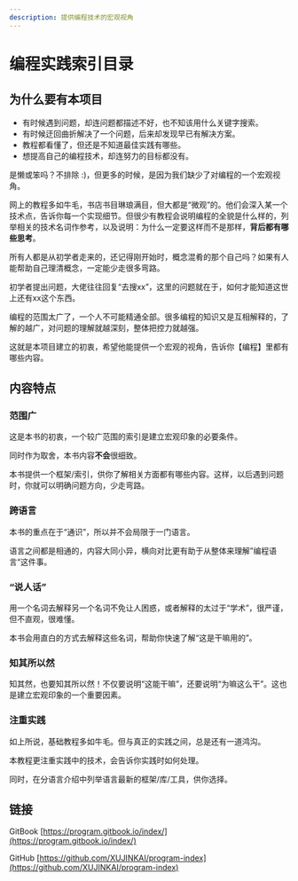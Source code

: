 ```yaml
---
description: 提供编程技术的宏观视角
---
```


# 编程实践索引目录

## 为什么要有本项目

* 有时候遇到问题，却连问题都描述不好，也不知该用什么关键字搜索。
* 有时候迂回曲折解决了一个问题，后来却发现早已有解决方案。
* 教程都看懂了，但还是不知道最佳实践有哪些。
* 想提高自己的编程技术，却连努力的目标都没有。

是懒或笨吗？不排除 :\)，但更多的时候，是因为我们缺少了对编程的一个宏观视角。

网上的教程多如牛毛，书店书目琳琅满目，但大都是“微观”的。他们会深入某一个技术点，告诉你每一个实现细节。但很少有教程会说明编程的全貌是什么样的，列举相关的技术名词作参考，以及说明：为什么一定要这样而不是那样，**背后都有哪些思考**。

所有人都是从初学者走来的，还记得刚开始时，概念混肴的那个自己吗？如果有人能帮助自己理清概念，一定能少走很多弯路。

初学者提出问题，大佬往往回复“去搜xx”，这里的问题就在于，如何才能知道这世上还有xx这个东西。

编程的范围太广了，一个人不可能精通全部。很多编程的知识又是互相解释的，了解的越广，对问题的理解就越深刻，整体把控力就越强。

这就是本项目建立的初衷，希望他能提供一个宏观的视角，告诉你【编程】里都有哪些内容。

## 内容特点

### 范围广

这是本书的初衷，一个较广范围的索引是建立宏观印象的必要条件。

同时作为取舍，本书内容**不会**很细致。

本书提供一个框架/索引，供你了解相关方面都有哪些内容。这样，以后遇到问题时，你就可以明确问题方向，少走弯路。

### 跨语言

本书的重点在于“通识”，所以并不会局限于一门语言。

语言之间都是相通的，内容大同小异，横向对比更有助于从整体来理解”编程语言“这件事。

### “说人话”

用一个名词去解释另一个名词不免让人困惑，或者解释的太过于“学术”，很严谨，但不直观，很难懂。

本书会用直白的方式去解释这些名词，帮助你快速了解“这是干嘛用的”。

### 知其所以然

知其然，也要知其所以然！不仅要说明“这能干嘛”，还要说明“为嘛这么干”。这也是建立宏观印象的一个重要因素。

### 注重实践

如上所说，基础教程多如牛毛。但与真正的实践之间，总是还有一道鸿沟。

本教程更注重实践中的技术，会告诉你实践时如何处理。

同时，在分语言介绍中列举语言最新的框架/库/工具，供你选择。

## 链接

GitBook [https://program.gitbook.io/index/](https://program.gitbook.io/index/)

GitHub [https://github.com/XUJINKAI/program-index](https://github.com/XUJINKAI/program-index)

